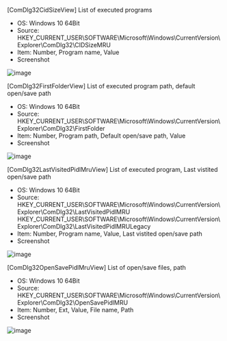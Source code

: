 [ComDlg32CidSizeView]
List of executed programs  
- OS: Windows 10 64Bit
- Source: HKEY_CURRENT_USER\SOFTWARE\Microsoft\Windows\CurrentVersion\Explorer\ComDlg32\CIDSizeMRU
- Item: Number, Program name, Value
- Screenshot

![image](https://user-images.githubusercontent.com/69110090/93659780-f5387880-fa83-11ea-9b1c-8ca562d032fa.png)  
 
  
  
[ComDlg32FirstFolderView]
List of executed program path, default open/save path  
- OS: Windows 10 64Bit
- Source: HKEY_CURRENT_USER\SOFTWARE\Microsoft\Windows\CurrentVersion\Explorer\ComDlg32\FirstFolder
- Item: Number, Program path, Default open/save path, Value
- Screenshot

![image](https://user-images.githubusercontent.com/69110090/93659987-88be7900-fa85-11ea-931c-c7d3cf3f5245.png)  



[ComDlg32LastVisitedPidlMruView]
List of executed program, Last vistited open/save path  
- OS: Windows 10 64Bit
- Source: HKEY_CURRENT_USER\SOFTWARE\Microsoft\Windows\CurrentVersion\Explorer\ComDlg32\LastVisitedPidlMRU  
HKEY_CURRENT_USER\SOFTWARE\Microsoft\Windows\CurrentVersion\Explorer\ComDlg32\LastVisitedPidlMRULegacy
- Item: Number, Program name, Value, Last vistited open/save path
- Screenshot

![image](https://user-images.githubusercontent.com/69110090/93660365-118ae400-fa89-11ea-89a2-8207290cee62.png)  


[ComDlg32OpenSavePidlMruView]
List of open/save files, path  
- OS: Windows 10 64Bit
- Source: HKEY_CURRENT_USER\SOFTWARE\Microsoft\Windows\CurrentVersion\Explorer\ComDlg32\OpenSavePidlMRU
- Item: Number, Ext, Value, File name, Path
- Screenshot

![image](https://user-images.githubusercontent.com/69110090/93660601-bc040680-fa8b-11ea-873c-e797fa3241e9.png)  


